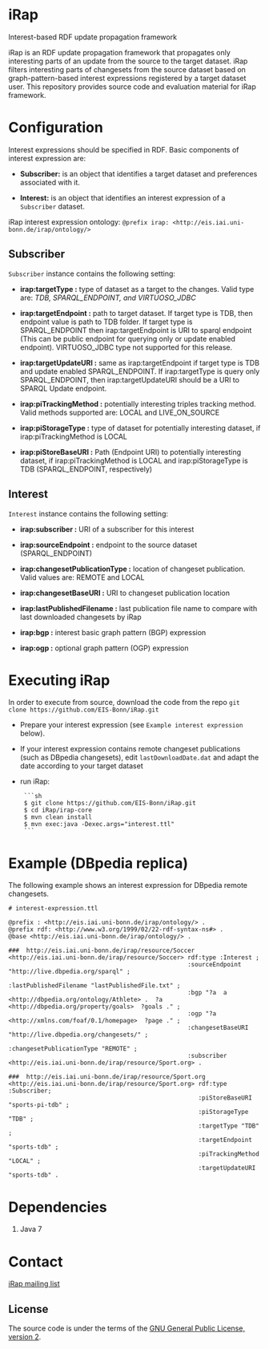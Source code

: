 iRap
=======

Interest-based RDF update propagation framework

iRap is an RDF update propagation framework that propagates only interesting parts of an update from the source to the target dataset. 
iRap filters interesting parts of changesets from the source dataset based on graph-pattern-based interest expressions registered by a target dataset user.
This repository provides source code and evaluation material for iRap framework.

Configuration
=========

Interest expressions should be specified in RDF. Basic components of interest expression are:

- **Subscriber:** is an object that identifies a target dataset and preferences associated with it.

- **Interest:** is an object that identifies an interest expression of a `Subscriber` dataset.

iRap interest expression ontology: `@prefix irap: <http://eis.iai.uni-bonn.de/irap/ontology/>`

## Subscriber

`Subscriber` instance contains the following setting:

* **irap:targetType :** type of dataset as a target to the changes. Valid type are: *TDB, SPARQL_ENDPOINT, and VIRTUOSO_JDBC*

* **irap:targetEndpoint :** path to target dataset. If target type is TDB, then endpoint value is path to TDB folder. If target type is SPARQL_ENDPOINT then irap:targetEndpoint is URI to sparql endpoint (This can be public endpoint for querying only or update enabled endpoint).  VIRTUOSO_JDBC type not supported for this  release.

* **irap:targetUpdateURI :** same as irap:targetEndpoint if target type is TDB and update enabled SPARQL_ENDPOINT. If irap:targetType is query only SPARQL_ENDPOINT, then irap:targetUpdateURI should be a URI to SPARQL Update endpoint.

* **irap:piTrackingMethod :** potentially interesting triples tracking method. Valid methods supported are: LOCAL and LIVE_ON_SOURCE

* **irap:piStorageType :** type of dataset for potentially interesting dataset, if irap:piTrackingMethod is LOCAL

* **irap:piStoreBaseURI :** Path (Endpoint URI) to potentially interesting dataset, if irap:piTrackingMethod is LOCAL and irap:piStorageType is TDB (SPARQL_ENDPOINT, respectively)

## Interest

`Interest` instance contains the following setting:

* **irap:subscriber :** URI of a subscriber for this interest

* **irap:sourceEndpoint :** endpoint to the source dataset (SPARQL_ENDPOINT)

* **irap:changesetPublicationType :** location of changeset publication. Valid values are: REMOTE and LOCAL

* **irap:changesetBaseURI :** URI to changeset publication location

* **irap:lastPublishedFilename :** last publication file name to compare with last downloaded changesets by iRap

* **irap:bgp :** interest basic graph pattern (BGP) expression

* **irap:ogp :** optional graph pattern (OGP) expression  





Executing iRap
=========
In order to execute from source, download the code from the repo
`git clone https://github.com/EIS-Bonn/iRap.git`

- Prepare your interest expression (see `Example interest expression` below).
- If your interest expression contains remote changeset publications (such as DBpedia changesets), edit `lastDownloadDate.dat` and adapt the date according to your target dataset
-  run iRap:
		
		```sh
		$ git clone https://github.com/EIS-Bonn/iRap.git
		$ cd iRap/irap-core
		$ mvn clean install
		$ mvn exec:java -Dexec.args="interest.ttl"
		```

Example (DBpedia replica)
=========
The following example shows an interest expression for DBpedia remote changesets.

```
# interest-expression.ttl

@prefix : <http://eis.iai.uni-bonn.de/irap/ontology/> .
@prefix rdf: <http://www.w3.org/1999/02/22-rdf-syntax-ns#> .
@base <http://eis.iai.uni-bonn.de/irap/ontology/> .

###  http://eis.iai.uni-bonn.de/irap/resource/Soccer
<http://eis.iai.uni-bonn.de/irap/resource/Soccer> rdf:type :Interest ;                                                
                                                  :sourceEndpoint "http://live.dbpedia.org/sparql" ;
                                                  :lastPublishedFilename "lastPublishedFile.txt" ;
                                                  :bgp "?a  a <http://dbpedia.org/ontology/Athlete> .  ?a <http://dbpedia.org/property/goals>  ?goals ." ;
                                                  :ogp "?a <http://xmlns.com/foaf/0.1/homepage>  ?page ." ;
                                                  :changesetBaseURI "http://live.dbpedia.org/changesets/" ;
                                                  :changesetPublicationType "REMOTE" ;
                                                  :subscriber <http://eis.iai.uni-bonn.de/irap/resource/Sport.org> .

###  http://eis.iai.uni-bonn.de/irap/resource/Sport.org
<http://eis.iai.uni-bonn.de/irap/resource/Sport.org> rdf:type :Subscriber;
                                                     :piStoreBaseURI "sports-pi-tdb" ;
                                                     :piStorageType "TDB" ;
                                                     :targetType "TDB" ;
                                                     :targetEndpoint "sports-tdb" ;
                                                     :piTrackingMethod "LOCAL" ;
                                                     :targetUpdateURI "sports-tdb" .

```

Dependencies
=========
  1. Java 7

Contact
=======
[iRap mailing list](https://groups.google.com/forum/#!forum/irap-ld)

## License

The source code is under the terms of the [GNU General Public License, version 2](http://www.gnu.org/licenses/gpl-2.0.html).
